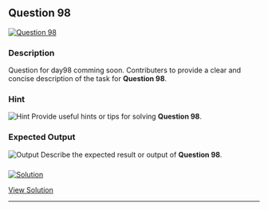 


## Question 98
<a href="https://github.com/alishgosai/Python-Exercise-and-Solutions/blob/master/questions/Question98.md" target="_blank">
  <img src="https://img.shields.io/badge/Question-98-purple?style=for-the-badge&logoSize=60" alt="Question 98">
</a>

### **Description**
Question for day98 comming soon.
Contributers to provide a clear and concise description of the task for **Question 98**.

### **Hint**
![Hint](https://img.shields.io/badge/Hint:-blue)
Provide useful hints or tips for solving **Question 98**.

### **Expected Output**
![Output](https://img.shields.io/badge/Output:-blue)
Describe the expected result or output of **Question 98**.

### <a href="https://github.com/alishgosai/Python-Exercise-and-Solutions/blob/master/solutions/Solution98.js" target="_blank">
  <img src="https://img.shields.io/badge/Solution-1f8e00?style=for-the-badge&logo=solution&logoColor=white" alt="Solution">
</a>

<a href="https://github.com/alishgosai/Python-Exercise-and-Solutions/blob/master/solutions/Solution98.js" target="_blank">View Solution</a>

---

